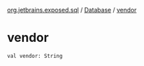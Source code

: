 [org.jetbrains.exposed.sql](../index.md) / [Database](index.md) / [vendor](.)

# vendor

`val vendor: String`
